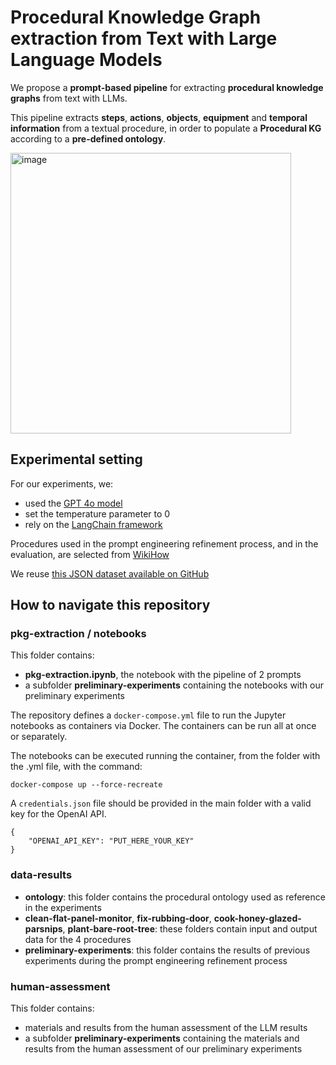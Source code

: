# Procedural Knowledge Graph extraction  from Text with Large Language Models
We propose a **prompt-based pipeline** for extracting **procedural knowledge graphs** from text with LLMs.

This pipeline extracts **steps**, **actions**, **objects**, **equipment** and **temporal information** from a textual procedure, in order to populate a **Procedural KG** according to a **pre-defined ontology**.


<img width="449" alt="image" src="https://github.com/user-attachments/assets/9e5ffc9b-b692-4a95-92a2-7de21682b838">



## Experimental setting
For our experiments, we:
- used the [GPT 4o model](https://platform.openai.com/docs/models/gpt-4o)
- set the temperature parameter to 0
- rely on the [LangChain framework](https://www.langchain.com/)

Procedures used in the prompt engineering refinement process, and in the evaluation, are selected from [WikiHow](https://wikihow.com/)

We reuse [this JSON dataset available on GitHub](https://github.com/zharry29/wikihow-goal-step)

## How to navigate this repository
### pkg-extraction / notebooks
This folder contains:
- **pkg-extraction.ipynb**, the notebook with the pipeline of 2 prompts
- a subfolder **preliminary-experiments** containing the notebooks with our preliminary experiments

The repository defines a `docker-compose.yml` file to run the Jupyter notebooks as containers via Docker. 
The containers can be run all at once or separately.

The notebooks can be executed running the container, from the folder with the .yml file, with the command:
```
docker-compose up --force-recreate
```

A `credentials.json` file should be provided in the main folder with a valid key for the OpenAI API.

```
{
    "OPENAI_API_KEY": "PUT_HERE_YOUR_KEY"
}
```

### data-results
- **ontology**: this folder contains the procedural ontology used as reference in the experiments
- **clean-flat-panel-monitor**, **fix-rubbing-door**, **cook-honey-glazed-parsnips**, **plant-bare-root-tree**: these folders contain input and output data for the 4 procedures
- **preliminary-experiments**: this folder contains the results of previous experiments during the prompt engineering refinement process

### human-assessment
This folder contains:
- materials and results from the human assessment of the LLM results
- a subfolder **preliminary-experiments** containing the materials and results from the human assessment of our preliminary experiments

